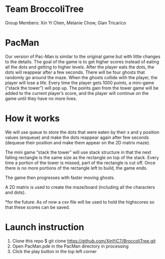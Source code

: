 # Team BroccoliTree

Group Members: Xin Yi Chen, Melanie Chow, Gian Tricarico

# PacMan

Our version of Pac-Man is similar to the original game but with little changes to the details. The goal of the game is to get higher scores instead of eating all the dots and getting to higher levels. After the player eats the dots, the dots will reappear after a few seconds. There will be four ghosts that randomly go around the maze. When the ghosts collide with the player, the player will lose a life. Every time the player gets 1000 points, a mini-game (“stack the tower”) will pop up. The points gain from the tower game will be added to the current player’s score, and the player will continue on the game until they have no more lives. 

# How it works

We will use queue to store the dots that were eaten by their x and y position values (enqueue) and make the dots reappear again after few seconds (dequeue their position and make them appear on the 2D matrix maze). 

The mini game “stack the tower” will use stack structure in that the next falling rectangle is the same size as the rectangle on top of the stack. Every time a portion of the tower is missed, part of the rectangle is cut off. Once there is no more portions of the rectangle left to build, the game ends. 

The game then progresses with faster moving ghosts. 
 
A 2D matrix is used to create the maze/board (including all the characters and dots).

*for the future: As of now a csv file will be used to hold the highscores so that these scores can be saved.

# Launch instruction

1. Clone this repo
   $ git clone https://github.com/XinYiC7/BroccoliTree.git
2. Open PacMan.pde in the PacMan directory in processing
3. Click the play button in the top left corner
